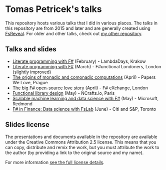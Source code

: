 Tomas Petricek's talks
======================

This repository hosts various talks that I did in various places.
The talks in this repository are from 2015 and later and are generally
created using [FsReveal](http://github.com/fsprojects/FsReveal). For older
and other talks, check out [my other repository](http://github.com/tpetricek/Documents/).

Talks and slides
----------------

 - [Literate programming with F#](http://tpetricek.github.io/Talks/2015/literate-programming/krakow/index.html) (February) - LambdaDays, Krakow
 - [Literate programming with F#](http://tpetricek.github.io/Talks/2015/literate-programming/london/talk.html) (March) - F#unctional Londoners, London (slightly improved)
 - [The origins of monadic and comonadic computations](http://tpetricek.github.io/Talks/2015/pwl-monads-comonads/prague/index.html) (April) - Papers We Love, Prague
 - [The big F# open-source love story](http://tpetricek.github.io/Talks/2015/love-open-source/london/index.html) (April) - F# eXchange, London
 - [Functional library design](http://tpetricek.github.io/Talks/2015/functional-libraries/paris/index.html) (May) - NCrafts.io, Paris
 - [Scalable machine learning and data science with F#](http://tpetricek.github.io/Talks/2015/scalable-ml-ds-fsharp/redmond/index.html) (May) - Microsoft, Redmond
 - [F# in Finance: Data science with FsLab](http://tpetricek.github.io/Talks/2015/deedle-finance/toronto/) (June) - Citi and S&P, Toronto

Slides license
--------------

The presentations and documents available in the repository are available under the Creative
Commons Attribution 2.5 license.  This means that you can copy, distribute and remix the work,
but you must attribute the work to the author (by providing a link to the original source
and my name).

For more information [see the full license details](http://creativecommons.org/licenses/by/2.5/).
